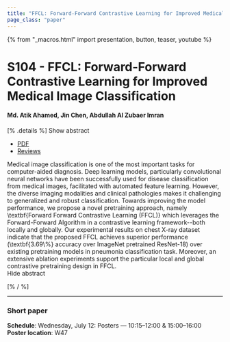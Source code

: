 ```yaml
---
title: "FFCL: Forward-Forward Contrastive Learning for Improved Medical Image Classification"
page_class: "paper"
---
```


{% from "_macros.html" import presentation, button, teaser, youtube %}

# S104 - FFCL: Forward-Forward Contrastive Learning for Improved Medical Image Classification

#### Md. Atik Ahamed, Jin Chen, Abdullah Al Zubaer Imran


[% .details %]
<a class="toggle_visibility" data-selector=".abstract" data-level="3">Show abstract</a>
- <a href="https://openreview.net/pdf?id=tfEylAl8vf">PDF</a>
- <a href="https://openreview.net/forum?id=tfEylAl8vf">Reviews</a>

<p>
    <span class="abstract">
        Medical image classification is one of the most important tasks for computer-aided diagnosis. Deep learning models, particularly convolutional neural networks have been successfully used for disease classification from medical images, facilitated with automated feature learning. However, the diverse imaging modalities and clinical pathologies makes it challenging to generalized and robust classification. Towards improving the model performance, we propose a novel pretraining approach, namely \textbf{Forward Forward Contrastive Learning (FFCL)} which leverages the Forward-Forward Algorithm in a contrastive learning framework--both locally and globally. Our experimental results on chest X-ray dataset indicate that the proposed FFCL achieves superior performance (\textbf{3.69\%} accuracy over ImageNet pretrained ResNet-18) over existing pretraining models in pneumonia classification task. Moreover, an extensive ablation experiments support the particular local and global contrastive pretraining design in FFCL.
        <br>
        <span class="actions"><a class="toggle_visibility" data-level="2">Hide abstract</a></span>
    </span>
</p>
[% / %]

---


### Short paper

**Schedule**: Wednesday, July 12: Posters — 10:15–12:00 & 15:00–16:00<br>
**Poster location**: W47


